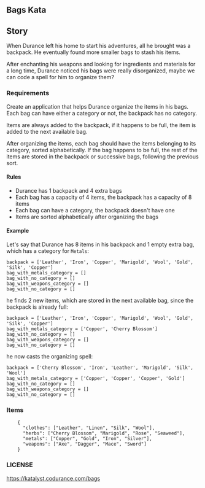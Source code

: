 ## Bags Kata

## Story

When Durance left his home to start his adventures, all he brought was a backpack. He eventually found more smaller bags to stash his items.

After enchanting his weapons and looking for ingredients and materials for a long time, Durance noticed his bags were really disorganized, maybe we can code a spell for him to organize them?

### Requirements

Create an application that helps Durance organize the items in his bags. Each bag can have either a category or not, the backpack has no category.

Items are always added to the backpack, if it happens to be full, the item is added to the next available bag.

After organizing the items, each bag should have the items belonging to its category, sorted alphabetically. If the bag happens to be full, the rest of the items are stored in the backpack or successive bags, following the previous sort.

#### Rules

- Durance has 1 backpack and 4 extra bags
- Each bag has a capacity of 4 items, the backpack has a capacity of 8 items
- Each bag can have a category, the backpack doesn't have one
- Items are sorted alphabetically after organizing the bags

#### Example

Let's say that Durance has 8 items in his backpack and 1 empty extra bag, which has a category for `Metals`:

```
backpack = ['Leather', 'Iron', 'Copper', 'Marigold', 'Wool', 'Gold', 'Silk', 'Copper']
bag_with_metals_category = []
bag_with_no_category = []
bag_with_weapons_category = []
bag_with_no_category = []

```

he finds 2 new items, which are stored in the next available bag, since the backpack is already full:

```
backpack = ['Leather', 'Iron', 'Copper', 'Marigold', 'Wool', 'Gold', 'Silk', 'Copper']
bag_with_metals_category = ['Copper', 'Cherry Blossom']
bag_with_no_category = []
bag_with_weapons_category = []
bag_with_no_category = []

```

he now casts the organizing spell:

```
backpack = ['Cherry Blossom', 'Iron', 'Leather', 'Marigold', 'Silk', 'Wool']
bag_with_metals_category = ['Copper', 'Copper', 'Copper', 'Gold']
bag_with_no_category = []
bag_with_weapons_category = []
bag_with_no_category = []

```

### Items

```
    {
      "clothes": ["Leather", "Linen", "Silk", "Wool"],
      "herbs": ["Cherry Blossom", "Marigold", "Rose", "Seaweed"],
      "metals": ["Copper", "Gold", "Iron", "Silver"],
      "weapons": ["Axe", "Dagger", "Mace", "Sword"]
    }
```

### LICENSE

https://katalyst.codurance.com/bags
